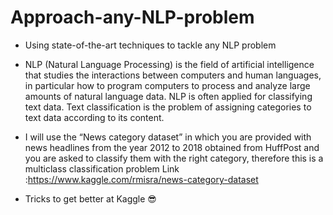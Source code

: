 # Approach-any-NLP-problem
- Using state-of-the-art techniques to tackle any NLP problem

- NLP (Natural Language Processing) is the field of artificial intelligence that studies the interactions between computers and human languages, in particular how to program computers to process and analyze large amounts of natural language data. NLP is often applied for classifying text data. Text classification is the problem of assigning categories to text data according to its content.

- I will use the “News category dataset” in which you are provided with news headlines from the year 2012 to 2018 obtained from HuffPost and you are asked to classify them with the right category, therefore this is a multiclass classification problem
Link :https://www.kaggle.com/rmisra/news-category-dataset

- Tricks to get better at Kaggle  :sunglasses:

